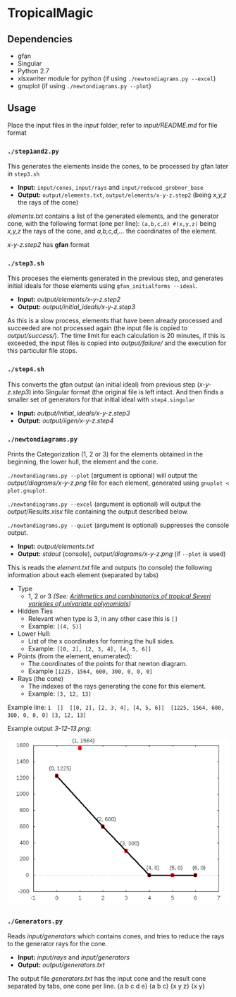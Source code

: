 # TropicalMagic

## Dependencies
* gfan
* Singular
* Python 2.7
* xlsxwriter module for python (if using `./newtondiagrams.py --excel`)
* gnuplot (if using `./newtondiagrams.py --plot`)

## Usage
Place the input files in the _input_ folder, refer to _input/README.md_ for file format

### `./step1and2.py`
This generates the elements inside the cones, to be processed by gfan later in `step3.sh`

* **Input:**  `input/cones`, `input/rays` and `input/reduced_grobner_base`
* **Output:** `output/elements.txt`, `output/elements/x-y-z.step2` (being _x,y,z_ the rays of the cone)

_elements.txt_ contains a list of the generated elements, and the generator cone, with the following format (one per line):
`(a,b,c,d) #(x,y,z)` being _x,y,z_ the rays of the cone, and _a,b,c,d,..._ the coordinates of the element.

_x-y-z.step2_ has __gfan__ format

### `./step3.sh`
This proceses the elements generated in the previous step, and generates initial ideals for those elements using `gfan_initialforms --ideal`.

* **Input:**  _output/elements/x-y-z.step2_
* **Output:** _output/initial_ideals/x-y-z.step3_

As this is a slow process, elements that have been already processed and succeeded are not processed again (the input file is copied to _output/success/_).
The time limit for each calculation is 20 minutes, if this is exceeded, the input files is copied into _output/failure/_ and the execution for this particular file stops.

### `./step4.sh`
This converts the gfan output (an initial ideal) from previous step (_x-y-z.step3_) into Singular format (the original file is left intact. And then finds a smaller set of generators for that initial ideal with `step4.singular`

* **Input:**  _output/initial_ideals/x-y-z.step3_
* **Output:** _output/iigen/x-y-z.step4_

### `./newtondiagrams.py`
Prints the Categorization (1, 2 or 3) for the elements obtained in the beginning, the lower hull, the element and the cone.

`./newtondiagrams.py --plot` (argument is optional)  will output the _output/diagrams/x-y-z.png_ file for each element, generated using `gnuplot < plot.gnuplot`.

`./newtondiagrams.py --excel` (argument is optional) will output the _output/Results.xlsx_ file containing the output described below.

`./newtondiagrams.py --quiet` (argument is optional) suppresses the console output.

* **Input:**  _output/elements.txt_
* **Output:** _stdout_ (console), _output/diagrams/x-y-z.png_ (if `--plot` is used)

This is reads the _element.txt_ file and outputs (to console) the following information about each element (separated by tabs)
* Type
    * 1, 2 or 3 _(See: [Arithmetics and combinatorics of tropical Severi varieties of univariate polynomials](http://arxiv.org/abs/1601.05479))_
* Hidden Ties
    * Relevant when type is 3, in any other case this is `[]`
    * Example: `[(4, 5)]`
* Lower Hull:
    * List of the x coordinates for forming the hull sides.
    * Example: `[[0, 2], [2, 3, 4], [4, 5, 6]]`
* Points (from the element, enumerated):
    * The coordinates of the points for that newton diagram.
    * Example `[1225, 1564, 600, 300, 0, 0, 0]`
* Rays (the cone)
    * The indexes of the rays generating the cone for this element.
    * Example: `[3, 12, 13]`

Example line:
`1	[]	[[0, 2], [2, 3, 4], [4, 5, 6]]	[1225, 1564, 600, 300, 0, 0, 0]	[3, 12, 13]`

Example output _3-12-13.png_:

![3-12-13.png](sample.png)

### `./Generators.py`
Reads _input/generators_ which contains cones, and tries to reduce the rays to the generator rays for the cone.

* **Input:** _input/rays_ and _input/generators_
* **Output:** _output/generators.txt_

The output file _generators.txt_ has the input cone and the result cone separated by tabs, one cone per line.
{a b c d e} {a b c}
{x y z} {x y}
